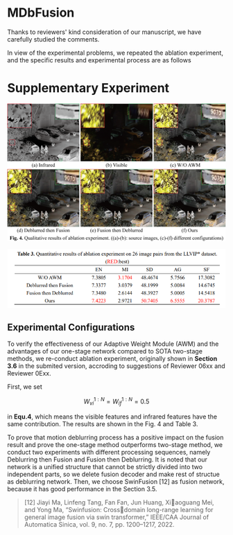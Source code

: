 # MDbFusion

&#x9;Thanks to reviewers' kind consideration of our manuscript, we have carefully studied the comments.

&#x9;In view of the experimental problems, we repeated the ablation experiment, and the specific results and experimental process are as follows

# Supplementary Experiment

![Qualitative Result](https://github.com/TakeMeOff/MDbFusion/blob/main/fig/Qualitative%20Experiment.png)

![Quantitative Result](https://github.com/TakeMeOff/MDbFusion/blob/main/fig/Quantitative%20Experiment.png)

## Experimental Configurations

&#x9;To verify the effectiveness of our Adaptive Weight Module (AWM) and the advantages of our one-stage network compared to SOTA two-stage methods, we re-conduct ablation experiment, originally shown in **Section 3.6** in the submited version, accroding to suggestions of Reviewer 06xx and Reviewer 0Exx.

&#x9;First, we set&#x20;

```math
W_{vi}^{1:N} = W_{if}^{1:N} = 0.5
```

&#x9;in **Equ.4**, which means the visible features and infrared features have the same contribution. The results are shown in the Fig. 4 and Table 3.

&#x9;To prove that motion deblurring process has a positive impact on the fusion result and prove the one-stage method outperforms two-stage method, we conduct two experiments with different processing sequences, namely Deblurring then Fusion and Fusion then Deblurring. It is noted that our network is a unified structure that cannot be strictly divided into two independent parts, so we delete fusion decoder and make rest of structue as deblurring network. Then, we choose SwinFusion \[12] as fusion network, because it has good performance in the Section 3.5.

> \[12] Jiayi Ma, Linfeng Tang, Fan Fan, Jun Huang, Xiaoguang Mei, and Yong Ma, “Swinfusion: Crossdomain long-range learning for general image fusion via&#x20;
> swin transformer,” IEEE/CAA Journal of Automatica Sinica, vol. 9, no. 7, pp. 1200–1217, 2022.

